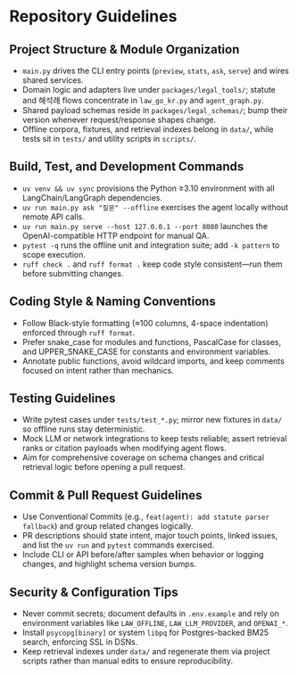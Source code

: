 # Repository Guidelines

## Project Structure & Module Organization
- `main.py` drives the CLI entry points (`preview`, `stats`, `ask`, `serve`) and wires shared services.
- Domain logic and adapters live under `packages/legal_tools/`; statute and 해석례 flows concentrate in `law_go_kr.py` and `agent_graph.py`.
- Shared payload schemas reside in `packages/legal_schemas/`; bump their version whenever request/response shapes change.
- Offline corpora, fixtures, and retrieval indexes belong in `data/`, while tests sit in `tests/` and utility scripts in `scripts/`.

## Build, Test, and Development Commands
- `uv venv && uv sync` provisions the Python ≥3.10 environment with all LangChain/LangGraph dependencies.
- `uv run main.py ask "질문" --offline` exercises the agent locally without remote API calls.
- `uv run main.py serve --host 127.0.0.1 --port 8080` launches the OpenAI-compatible HTTP endpoint for manual QA.
- `pytest -q` runs the offline unit and integration suite; add `-k pattern` to scope execution.
- `ruff check .` and `ruff format .` keep code style consistent—run them before submitting changes.

## Coding Style & Naming Conventions
- Follow Black-style formatting (≈100 columns, 4-space indentation) enforced through `ruff format`.
- Prefer snake_case for modules and functions, PascalCase for classes, and UPPER_SNAKE_CASE for constants and environment variables.
- Annotate public functions, avoid wildcard imports, and keep comments focused on intent rather than mechanics.

## Testing Guidelines
- Write pytest cases under `tests/test_*.py`; mirror new fixtures in `data/` so offline runs stay deterministic.
- Mock LLM or network integrations to keep tests reliable; assert retrieval ranks or citation payloads when modifying agent flows.
- Aim for comprehensive coverage on schema changes and critical retrieval logic before opening a pull request.

## Commit & Pull Request Guidelines
- Use Conventional Commits (e.g., `feat(agent): add statute parser fallback`) and group related changes logically.
- PR descriptions should state intent, major touch points, linked issues, and list the `uv run` and `pytest` commands exercised.
- Include CLI or API before/after samples when behavior or logging changes, and highlight schema version bumps.

## Security & Configuration Tips
- Never commit secrets; document defaults in `.env.example` and rely on environment variables like `LAW_OFFLINE`, `LAW_LLM_PROVIDER`, and `OPENAI_*`.
- Install `psycopg[binary]` or system `libpq` for Postgres-backed BM25 search, enforcing SSL in DSNs.
- Keep retrieval indexes under `data/` and regenerate them via project scripts rather than manual edits to ensure reproducibility.

